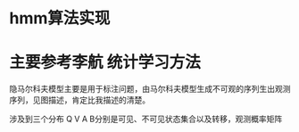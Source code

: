 # hmm算法实现

# 主要参考李航 统计学习方法
隐马尔科夫模型主要是用于标注问题，由马尔科夫模型生成不可观的序列生出观测序列，见图描述，肯定比我描述的清楚。

涉及到三个分布 Q V A B分别是可见、不可见状态集合以及转移，观测概率矩阵






